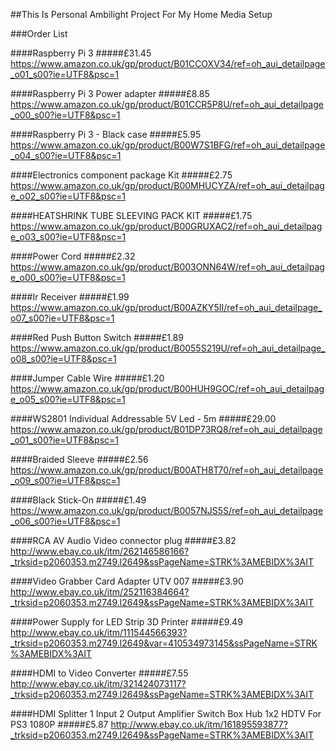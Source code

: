 ##This Is Personal Ambilight Project For My Home Media Setup


###Order List

####Raspberry Pi 3
#####£31.45
https://www.amazon.co.uk/gp/product/B01CCOXV34/ref=oh_aui_detailpage_o01_s00?ie=UTF8&psc=1

####Raspberry Pi 3 Power adapter
#####£8.85
https://www.amazon.co.uk/gp/product/B01CCR5P8U/ref=oh_aui_detailpage_o00_s00?ie=UTF8&psc=1

####Raspberry Pi 3 - Black case
#####£5.95
https://www.amazon.co.uk/gp/product/B00W7S1BFG/ref=oh_aui_detailpage_o04_s00?ie=UTF8&psc=1

####Electronics component package Kit
#####£2.75
https://www.amazon.co.uk/gp/product/B00MHUCYZA/ref=oh_aui_detailpage_o02_s00?ie=UTF8&psc=1

####HEATSHRINK TUBE SLEEVING PACK KIT
#####£1.75
https://www.amazon.co.uk/gp/product/B00GRUXAC2/ref=oh_aui_detailpage_o03_s00?ie=UTF8&psc=1

####Power Cord
#####£2.32
https://www.amazon.co.uk/gp/product/B003ONN64W/ref=oh_aui_detailpage_o00_s00?ie=UTF8&psc=1

####Ir Receiver
#####£1.99
https://www.amazon.co.uk/gp/product/B00AZKY5II/ref=oh_aui_detailpage_o07_s00?ie=UTF8&psc=1

####Red Push Button Switch
#####£1.89
https://www.amazon.co.uk/gp/product/B0055S219U/ref=oh_aui_detailpage_o08_s00?ie=UTF8&psc=1

####Jumper Cable Wire
#####£1.20
https://www.amazon.co.uk/gp/product/B00HUH9GOC/ref=oh_aui_detailpage_o05_s00?ie=UTF8&psc=1

####WS2801 Individual Addressable 5V Led - 5m
#####£29.00
https://www.amazon.co.uk/gp/product/B01DP73RQ8/ref=oh_aui_detailpage_o01_s00?ie=UTF8&psc=1

####Braided Sleeve
#####£2.56
https://www.amazon.co.uk/gp/product/B00ATH8T70/ref=oh_aui_detailpage_o09_s00?ie=UTF8&psc=1

####Black Stick-On
#####£1.49
https://www.amazon.co.uk/gp/product/B0057NJS5S/ref=oh_aui_detailpage_o06_s00?ie=UTF8&psc=1

####RCA AV Audio Video connector plug
#####£3.82
http://www.ebay.co.uk/itm/262146586166?_trksid=p2060353.m2749.l2649&ssPageName=STRK%3AMEBIDX%3AIT

####Video Grabber Card Adapter UTV 007
#####£3.90
http://www.ebay.co.uk/itm/252116384664?_trksid=p2060353.m2749.l2649&ssPageName=STRK%3AMEBIDX%3AIT

####Power Supply for LED Strip 3D Printer
#####£9.49
http://www.ebay.co.uk/itm/111544566393?_trksid=p2060353.m2749.l2649&var=410534973145&ssPageName=STRK%3AMEBIDX%3AIT

####HDMI to Video Converter
#####£7.55
http://www.ebay.co.uk/itm/321424073117?_trksid=p2060353.m2749.l2649&ssPageName=STRK%3AMEBIDX%3AIT

####HDMI Splitter 1 Input 2 Output Amplifier Switch Box Hub 1x2 HDTV For PS3 1080P
#####£5.87
http://www.ebay.co.uk/itm/161895593877?_trksid=p2060353.m2749.l2649&ssPageName=STRK%3AMEBIDX%3AIT
